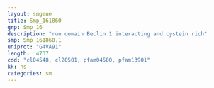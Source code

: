 ```yaml
---
layout: smgene
title: Smp_161860
grp: Smp_16
description: "run domain Beclin 1 interacting and cystein rich"
smp: Smp_161860.1
uniprot: "G4VA91"
length:  4737
cdd: "cl04548, cl20501, pfam04500, pfam13901"
kk: ns
categories: sm
---
```

